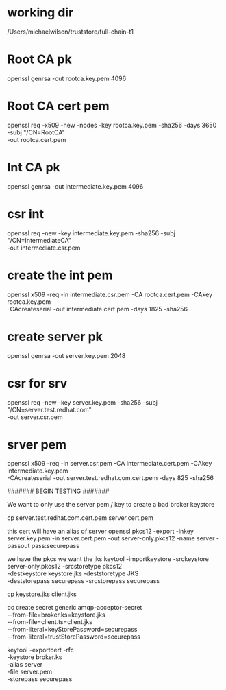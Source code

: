 
# working dir
/Users/michaelwilson/truststore/full-chain-t1

# Root CA pk
openssl genrsa -out rootca.key.pem 4096

# Root CA cert pem
openssl req -x509 -new -nodes -key rootca.key.pem -sha256 -days 3650 \
  -subj "/CN=RootCA" \
  -out rootca.cert.pem

# Int CA pk
openssl genrsa -out intermediate.key.pem 4096

# csr int
openssl req -new -key intermediate.key.pem -sha256 -subj "/CN=IntermediateCA" \
  -out intermediate.csr.pem

# create the int pem
openssl x509 -req -in intermediate.csr.pem -CA rootca.cert.pem -CAkey rootca.key.pem \
  -CAcreateserial -out intermediate.cert.pem -days 1825 -sha256

# create server pk
openssl genrsa -out server.key.pem 2048

# csr for srv
openssl req -new -key server.key.pem -sha256 -subj "/CN=server.test.redhat.com" \
  -out server.csr.pem

# srver pem
openssl x509 -req -in server.csr.pem -CA intermediate.cert.pem -CAkey intermediate.key.pem \
  -CAcreateserial -out server.test.redhat.com.cert.pem -days 825 -sha256

#######
BEGIN TESTING
#######


We want to only use the server pem / key to create a bad broker keystore

cp server.test.redhat.com.cert.pem server.cert.pem

this cert will have an alias of server
openssl pkcs12 -export -inkey server.key.pem -in server.cert.pem -out server-only.pkcs12 -name server -passout pass:securepass

we have the pkcs we want the jks
keytool -importkeystore -srckeystore server-only.pkcs12 -srcstoretype pkcs12 \
  -destkeystore keystore.jks -deststoretype JKS \
  -deststorepass securepass -srcstorepass securepass

cp keystore.jks client.jks

oc create secret generic amqp-acceptor-secret \
--from-file=broker.ks=keystore.jks \
--from-file=client.ts=client.jks \
--from-literal=keyStorePassword=securepass \
--from-literal=trustStorePassword=securepass

keytool -exportcert -rfc \
  -keystore broker.ks \
  -alias server \
  -file server.pem \
  -storepass securepass


